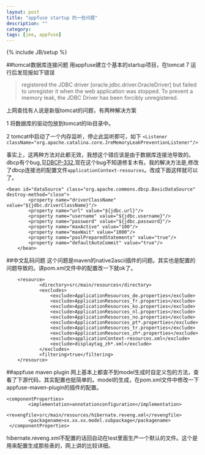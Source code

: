 ```yaml
---
layout: post
title: "appfuse startup 的一些问题"
description: ""
category: 
tags: [jee, appfuse]
---
```

{% include JB/setup %}



##tomcat数据库连接问题
用appfuse建立个基本的startup项目，在tomcat 7 运行后发现报如下错误

>registered the JDBC driver \[oracle.jdbc.driver.OracleDriver\] but failed to unregister it when the web application was stopped. To prevent a memory leak, the JDBC Driver has been forcibly unregistered.

上网查找有人说是新版tomcat的问题，有两种解决方案

1  将数据库的驱动包放到tomcat的lib目录中。

2  tomcat中启动了一个内存监听，停止此监听即可，如下
  `<Listener className="org.apache.catalina.core.JreMemoryLeakPreventionListener"/>`

事实上，这两种方法对此都无效，我想这个错应该是由于数据库连接池导致的。
dbcp有个bug,见[DBCP-332](https://issues.apache.org/jira/browse/DBCP-332),现在这个bug不知道修复木有。我的解决方法是,修改了dbcp连接池的配置文件`applicationContext-resources`。改成下面这样就可以了。

    <bean id="dataSource" class="org.apache.commons.dbcp.BasicDataSource" destroy-method="close">
            <property name="driverClassName" value="${jdbc.driverClassName}"/>
            <property name="url" value="${jdbc.url}"/>
            <property name="username" value="${jdbc.username}"/>
            <property name="password" value="${jdbc.password}"/>
            <property name="maxActive" value="100"/>
            <property name="maxWait" value="1000"/>
            <property name="poolPreparedStatements" value="true"/>
            <property name="defaultAutoCommit" value="true"/>
        </bean>

##中文乱码问题
这个问题是maven的native2ascii插件的问题。其实也是配置的问题导致的。讲pom.xml文件中的配置改一下就ok了。

        <resource>
                <directory>src/main/resources</directory>
                <excludes> 
                    <exclude>ApplicationResources_de.properties</exclude> 
                    <exclude>ApplicationResources_fr.properties</exclude> 
                    <exclude>ApplicationResources_ko.properties</exclude> 
                    <exclude>ApplicationResources_nl.properties</exclude> 
                    <exclude>ApplicationResources_no.properties</exclude> 
                    <exclude>ApplicationResources_pt*.properties</exclude> 
                    <exclude>ApplicationResources_tr.properties</exclude> 
                    <exclude>ApplicationResources_zh*.properties</exclude> 
                    <exclude>applicationContext-resources.xml</exclude>
                    <exclude>displaytag_zh*.xml</exclude>
                </excludes> 
                <filtering>true</filtering>
        </resource>

##appfuse maven plugin
网上基本上都查不到model生成时自定义包的方法，查看了下源代码，其实配置也挺简单的。model的生成，在pom.xml文件中修改一下 appfuse-maven-plugin的插件的配置。

    <componentProperties>
            <implementation>annotationconfiguration</implementation>
            <revengfile>src/main/resources/hibernate.reveng.xml</revengfile>
            <packagename>xx.xx.xx.model.subpackage</packagename>
     </componentProperties>

hibernate.reveng.xml不配置的话回自动在test里面生产一个默认的文件。这个是用来配置生成那些表的，网上讲的比较详细。
